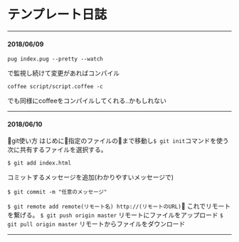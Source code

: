 # テンプレート日誌
---
#### 2018/06/09
```
pug index.pug --pretty --watch
```
で監視し続けて変更があればコンパイル

```
coffee script/script.coffee -c
```
でも同様にcoffeeをコンパイルしてくれる..かもしれない


---
#### 2018/06/10
git使い方
はじめに指定のファイルのまで移動し```$ git init```コマンドを使う
次に共有するファイルを選択する。

```
$ git add index.html
```
コミットするメッセージを追加(わかりやすいメッセージで)
```
$ git commit -m "任意のメッセージ"
```

```$ git remote add remote(リモート名) http://(リモートのURL)```
これでリモートを繋げる。
```$ git push origin master```
リモートにファイルをアップロード
```$ git pull origin master```
リモートからファイルをダウンロード




---
